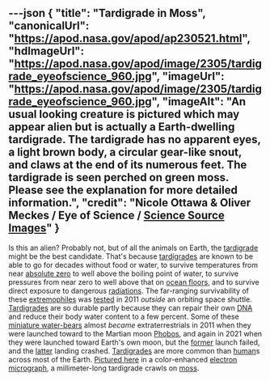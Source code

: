 ---json
{
  "title": "Tardigrade in Moss",
  "canonicalUrl": "https://apod.nasa.gov/apod/ap230521.html",
  "hdImageUrl": "https://apod.nasa.gov/apod/image/2305/tardigrade_eyeofscience_960.jpg",
  "imageUrl": "https://apod.nasa.gov/apod/image/2305/tardigrade_eyeofscience_960.jpg",
  "imageAlt": "An usual looking creature is pictured which may appear alien but is actually a Earth-dwelling tardigrade. The tardigrade has no apparent eyes, a light brown body, a circular gear-like snout, and claws at the end of its numerous feet. The tardigrade is seen perched on green moss. Please see the explanation for more detailed information.",
  "credit": "Nicole Ottawa & Oliver Meckes / Eye of Science / [Science Source Images](http://www.sciencesource.com/)"
}
---

Is this an alien? Probably not, but of all the animals on Earth, the [tardigrade](https://en.wikipedia.org/wiki/Tardigrade) might be the best candidate. That's because [tardigrades](http://www.youtube.com/watch?v=6H0E77TdYnY) are known to be able to go for decades without food or water, to survive temperatures from near [absolute zero](https://en.wikipedia.org/wiki/Absolute_zero) to well above the boiling point of water, to survive pressures from near zero to well above that on [ocean floors](https://en.wikipedia.org/wiki/Seabed), and to survive direct exposure to dangerous [radiations](https://srag.jsc.nasa.gov/SpaceRadiation/What/What.cfm). The far-ranging survivability of these [extremophiles](https://apod.nasa.gov/apod/ap090830.html) was [tested](http://tardigradesinspace.blogspot.com/) in 2011 _outside_ an orbiting space shuttle. [Tardigrades](http://www.youtube.com/watch?v=7W194GQ6fHI) are so durable partly because they can repair their own [DNA](https://apod.nasa.gov/apod/ap120821.html) and reduce their body water content to a few percent. Some of these [miniature water-bears](https://bigthink.com/surprising-science/scientists-finally-figure-out-why-the-water-bear-is-nearly-unstoppable/) almost _became_ extraterrestrials in 2011 when they were launched toward to the Martian moon [Phobos](https://apod.nasa.gov/apod/ap121028.html), and again in 2021 when they were launched toward Earth's own moon, but the [former](https://en.wikipedia.org/wiki/Living_Interplanetary_Flight_Experiment) launch failed, and the [latter](https://en.wikipedia.org/wiki/Beresheet) landing crashed. [Tardigrades](http://serc.carleton.edu/microbelife/topics/tardigrade/index.html) are more common than [human](https://apod.nasa.gov/apod/ap190818.html)s across most of the Earth. [Pictured here](https://www.custom-images.sciencesource.com/science-source-blog/2018/4/30/water-bears-tardigrades-pmr52) in a color-enhanced [electron micrograph](https://en.wikipedia.org/wiki/Electron_micrograph), a millimeter-long tardigrade crawls on [moss](https://en.wikipedia.org/wiki/Moss).
